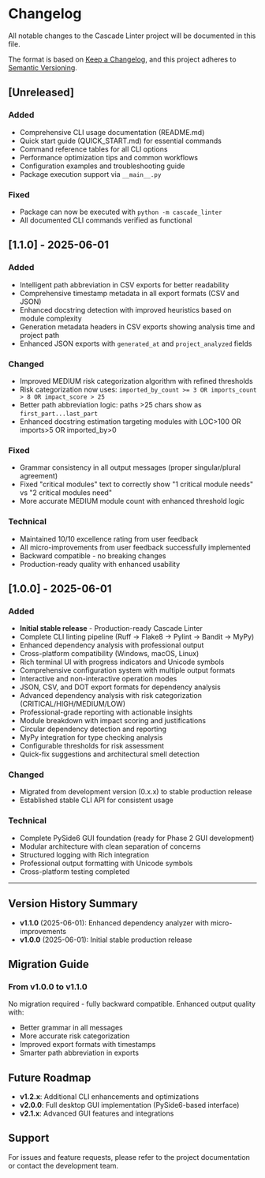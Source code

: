 # Changelog

All notable changes to the Cascade Linter project will be documented in this file.

The format is based on [Keep a Changelog](https://keepachangelog.com/en/1.0.0/),
and this project adheres to [Semantic Versioning](https://semver.org/spec/v2.0.0.html).

## [Unreleased]

### Added
- Comprehensive CLI usage documentation (README.md)
- Quick start guide (QUICK_START.md) for essential commands
- Command reference tables for all CLI options
- Performance optimization tips and common workflows
- Configuration examples and troubleshooting guide
- Package execution support via `__main__.py`

### Fixed
- Package can now be executed with `python -m cascade_linter`
- All documented CLI commands verified as functional

## [1.1.0] - 2025-06-01

### Added
- Intelligent path abbreviation in CSV exports for better readability
- Comprehensive timestamp metadata in all export formats (CSV and JSON)
- Enhanced docstring detection with improved heuristics based on module complexity
- Generation metadata headers in CSV exports showing analysis time and project path
- Enhanced JSON exports with `generated_at` and `project_analyzed` fields

### Changed
- Improved MEDIUM risk categorization algorithm with refined thresholds
- Risk categorization now uses: `imported_by_count >= 3 OR imports_count > 8 OR impact_score > 25`
- Better path abbreviation logic: paths >25 chars show as `first_part...last_part`
- Enhanced docstring estimation targeting modules with LOC>100 OR imports>5 OR imported_by>0

### Fixed
- Grammar consistency in all output messages (proper singular/plural agreement)
- Fixed "critical modules" text to correctly show "1 critical module needs" vs "2 critical modules need"
- More accurate MEDIUM module count with enhanced threshold logic

### Technical
- Maintained 10/10 excellence rating from user feedback
- All micro-improvements from user feedback successfully implemented
- Backward compatible - no breaking changes
- Production-ready quality with enhanced usability

## [1.0.0] - 2025-06-01

### Added
- **Initial stable release** - Production-ready Cascade Linter
- Complete CLI linting pipeline (Ruff → Flake8 → Pylint → Bandit → MyPy)
- Enhanced dependency analysis with professional output
- Cross-platform compatibility (Windows, macOS, Linux)
- Rich terminal UI with progress indicators and Unicode symbols
- Comprehensive configuration system with multiple output formats
- Interactive and non-interactive operation modes
- JSON, CSV, and DOT export formats for dependency analysis
- Advanced dependency analysis with risk categorization (CRITICAL/HIGH/MEDIUM/LOW)
- Professional-grade reporting with actionable insights
- Module breakdown with impact scoring and justifications
- Circular dependency detection and reporting
- MyPy integration for type checking analysis
- Configurable thresholds for risk assessment
- Quick-fix suggestions and architectural smell detection

### Changed
- Migrated from development version (0.x.x) to stable production release
- Established stable CLI API for consistent usage

### Technical
- Complete PySide6 GUI foundation (ready for Phase 2 GUI development)
- Modular architecture with clean separation of concerns
- Structured logging with Rich integration
- Professional output formatting with Unicode symbols
- Cross-platform testing completed

---

## Version History Summary

- **v1.1.0** (2025-06-01): Enhanced dependency analyzer with micro-improvements
- **v1.0.0** (2025-06-01): Initial stable production release

## Migration Guide

### From v1.0.0 to v1.1.0
No migration required - fully backward compatible. Enhanced output quality with:
- Better grammar in all messages
- More accurate risk categorization
- Improved export formats with timestamps
- Smarter path abbreviation in exports

## Future Roadmap

- **v1.2.x**: Additional CLI enhancements and optimizations
- **v2.0.0**: Full desktop GUI implementation (PySide6-based interface)
- **v2.1.x**: Advanced GUI features and integrations

## Support

For issues and feature requests, please refer to the project documentation or contact the development team.
